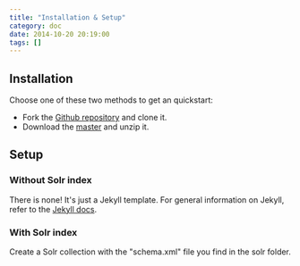 ```yaml
---
title: "Installation & Setup"
category: doc
date: 2014-10-20 20:19:00
tags: []
---
```


## Installation

Choose one of these two methods to get an quickstart:

* Fork the [Github repository][1] and clone it.
* Download the [master][2] and unzip it.
 
[1]: https://github.com/aprueller/jekyll-software-documentation
[2]: https://github.com/aprueller/jekyll-software-documentation/archive/master.zip 

## Setup
### Without Solr index
There is none! It's just a Jekyll template. For general information on Jekyll, refer to the [Jekyll docs](http://jekyllrb.com/docs/home/).

### With Solr index
Create a Solr collection with the "schema.xml" file you find in the solr folder.
